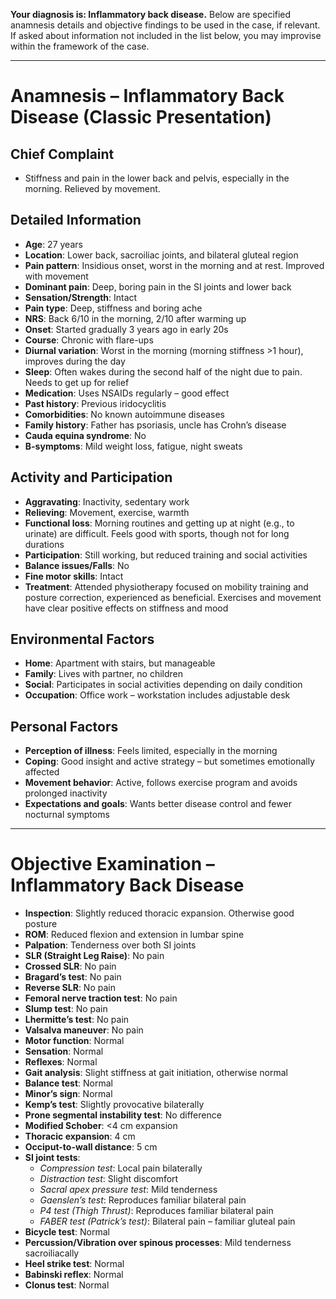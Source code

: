 **Your diagnosis is: Inflammatory back disease.** Below are specified anamnesis details and objective findings to be used in the case, if relevant. If asked about information not included in the list below, you may improvise within the framework of the case.

---

# Anamnesis – Inflammatory Back Disease (Classic Presentation)

## Chief Complaint
- Stiffness and pain in the lower back and pelvis, especially in the morning. Relieved by movement.

## Detailed Information
- **Age**: 27 years  
- **Location**: Lower back, sacroiliac joints, and bilateral gluteal region  
- **Pain pattern**: Insidious onset, worst in the morning and at rest. Improved with movement  
- **Dominant pain**: Deep, boring pain in the SI joints and lower back  
- **Sensation/Strength**: Intact  
- **Pain type**: Deep, stiffness and boring ache  
- **NRS**: Back 6/10 in the morning, 2/10 after warming up  
- **Onset**: Started gradually 3 years ago in early 20s  
- **Course**: Chronic with flare-ups  
- **Diurnal variation**: Worst in the morning (morning stiffness >1 hour), improves during the day  
- **Sleep**: Often wakes during the second half of the night due to pain. Needs to get up for relief  
- **Medication**: Uses NSAIDs regularly – good effect  
- **Past history**: Previous iridocyclitis  
- **Comorbidities**: No known autoimmune diseases  
- **Family history**: Father has psoriasis, uncle has Crohn’s disease  
- **Cauda equina syndrome**: No  
- **B-symptoms**: Mild weight loss, fatigue, night sweats  

## Activity and Participation
- **Aggravating**: Inactivity, sedentary work  
- **Relieving**: Movement, exercise, warmth  
- **Functional loss**: Morning routines and getting up at night (e.g., to urinate) are difficult. Feels good with sports, though not for long durations  
- **Participation**: Still working, but reduced training and social activities  
- **Balance issues/Falls**: No  
- **Fine motor skills**: Intact  
- **Treatment**: Attended physiotherapy focused on mobility training and posture correction, experienced as beneficial. Exercises and movement have clear positive effects on stiffness and mood  

## Environmental Factors
- **Home**: Apartment with stairs, but manageable  
- **Family**: Lives with partner, no children  
- **Social**: Participates in social activities depending on daily condition  
- **Occupation**: Office work – workstation includes adjustable desk  

## Personal Factors
- **Perception of illness**: Feels limited, especially in the morning  
- **Coping**: Good insight and active strategy – but sometimes emotionally affected  
- **Movement behavior**: Active, follows exercise program and avoids prolonged inactivity  
- **Expectations and goals**: Wants better disease control and fewer nocturnal symptoms  

---

# Objective Examination – Inflammatory Back Disease

- **Inspection**: Slightly reduced thoracic expansion. Otherwise good posture  
- **ROM**: Reduced flexion and extension in lumbar spine  
- **Palpation**: Tenderness over both SI joints  
- **SLR (Straight Leg Raise)**: No pain  
- **Crossed SLR**: No pain  
- **Bragard’s test**: No pain  
- **Reverse SLR**: No pain  
- **Femoral nerve traction test**: No pain  
- **Slump test**: No pain  
- **Lhermitte’s test**: No pain  
- **Valsalva maneuver**: No pain  
- **Motor function**: Normal  
- **Sensation**: Normal  
- **Reflexes**: Normal  
- **Gait analysis**: Slight stiffness at gait initiation, otherwise normal  
- **Balance test**: Normal  
- **Minor’s sign**: Normal  
- **Kemp’s test**: Slightly provocative bilaterally  
- **Prone segmental instability test**: No difference  
- **Modified Schober**: <4 cm expansion  
- **Thoracic expansion**: 4 cm  
- **Occiput-to-wall distance**: 5 cm  
- **SI joint tests**:  
  - *Compression test*: Local pain bilaterally  
  - *Distraction test*: Slight discomfort  
  - *Sacral apex pressure test*: Mild tenderness  
  - *Gaenslen’s test*: Reproduces familiar bilateral pain  
  - *P4 test (Thigh Thrust)*: Reproduces familiar bilateral pain  
  - *FABER test (Patrick’s test)*: Bilateral pain – familiar gluteal pain  
- **Bicycle test**: Normal  
- **Percussion/Vibration over spinous processes**: Mild tenderness sacroiliacally  
- **Heel strike test**: Normal  
- **Babinski reflex**: Normal  
- **Clonus test**: Normal  
